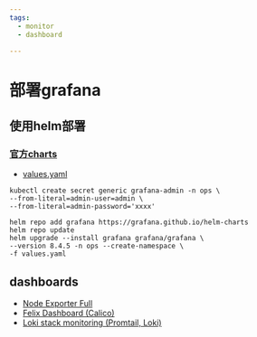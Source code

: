 ```yaml
---
tags: 
  - monitor
  - dashboard

---
```

# 部署grafana

## 使用helm部署

### [官方charts](https://github.com/grafana/helm-charts/tree/main/charts/grafana)

- [values.yaml](values.yaml)

```shell
kubectl create secret generic grafana-admin -n ops \
--from-literal=admin-user=admin \
--from-literal=admin-password='xxxx'

helm repo add grafana https://grafana.github.io/helm-charts
helm repo update
helm upgrade --install grafana grafana/grafana \
--version 8.4.5 -n ops --create-namespace \
-f values.yaml
```

## dashboards

- [Node Exporter Full](https://grafana.com/grafana/dashboards/1860-node-exporter-full/)
- [Felix Dashboard (Calico)](https://grafana.com/grafana/dashboards/12175-felix-dashboard-calico/)
- [Loki stack monitoring (Promtail, Loki)](https://grafana.com/grafana/dashboards/14055-loki-stack-monitoring-promtail-loki/)
